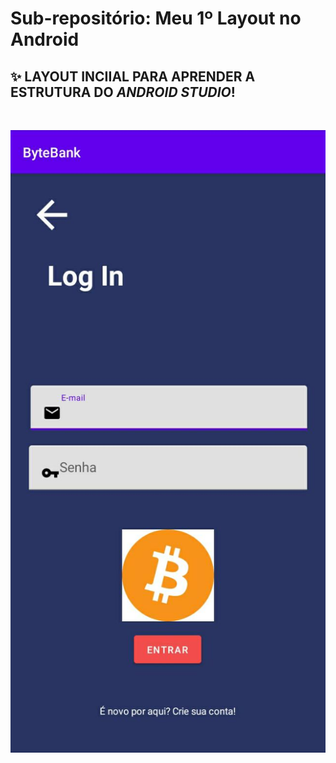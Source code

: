 # Sub-repositório: Meu 1º Layout no Android



## ✨ LAYOUT INCIIAL PARA APRENDER A ESTRUTURA DO ***ANDROID STUDIO***!

<BR>


![](imagens/primeiro_layout.jpeg)